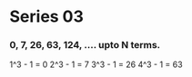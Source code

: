 # Series 03

### 0, 7, 26, 63, 124, .... upto N terms.


1^3 - 1 = 0
2^3 - 1 = 7
3^3 - 1 = 26
4^3 - 1 = 63
